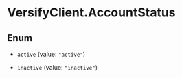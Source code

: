 # VersifyClient.AccountStatus

## Enum


* `active` (value: `"active"`)

* `inactive` (value: `"inactive"`)


